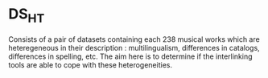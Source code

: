 # DS<SUB>HT</SUB>
Consists of a pair of datasets containing each 238 musical works which are heteregeneous in their description : multilingualism, differences in catalogs, differences in spelling, etc. The aim here is to determine if the interlinking tools are able to cope with these heterogeneities.